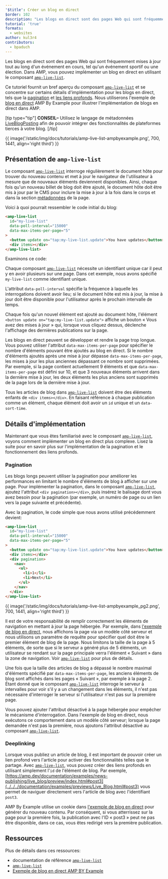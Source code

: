 ```yaml
---
'$title': Créer un blog en direct
$order: 102
description: "Les blogs en direct sont des pages Web qui sont fréquemment mises à jour tout au long d'un événement en cours, tel qu'un événement sportif ou une élection. Dans AMP, vous pouvez implémenter un blog en direct en utilisant ..."
tutorial: 'true'
formats:
  - websites
author: kul3r4
contributors:
  - bpaduch
---
```


Les blogs en direct sont des pages Web qui sont fréquemment mises à jour tout au long d'un événement en cours, tel qu'un événement sportif ou une élection. Dans AMP, vous pouvez implémenter un blog en direct en utilisant le composant [`amp-live-list`](../../../documentation/components/reference/amp-live-list.md).

Ce tutoriel fournit un bref aperçu du composant [`amp-live-list`](../../../documentation/components/reference/amp-live-list.md) et se concentre sur certains détails d'implémentation pour les blogs en direct, tels que la [pagination](#pagination) et [les liens profonds](#deeplinking). Nous utiliserons l'exemple de [blog en direct](live_blog.md) AMP By Example pour illustrer l'implémentation de blogs en direct dans AMP.

[tip type="tip"] **CONSEIL–** Utilisez le langage de métadonnées [LiveBlogPosting](http://schema.org/LiveBlogPosting) afin de pouvoir intégrer des fonctionnalités de plateformes tierces à votre blog. [/tip]

{{ image('/static/img/docs/tutorials/amp-live-list-ampbyexample.png', 700, 1441, align='right third') }}

## Présentation de `amp-live-list`

Le composant [`amp-live-list`](../../../documentation/components/reference/amp-live-list.md) interroge régulièrement le document hôte pour trouver du nouveau contenu et met à jour le navigateur de l'utilisateur à mesure que de nouveaux éléments deviennent disponibles. Ainsi, chaque fois qu'un nouveau billet de blog doit être ajouté, le document hôte doit être mis à jour par le CMS pour inclure la mise à jour à la fois dans le corps et dans la section [métadonnées](../../../documentation/examples/documentation/Live_Blog.html#metadata) de la page.

Voici à quoi pourrait ressembler le code initial du blog:

```html
<amp-live-list
  id="my-live-list"
  data-poll-interval="15000"
  data-max-items-per-page="5"
>
  <button update on="tap:my-live-list.update">You have updates</button>
  <div items></div>
</amp-live-list>
```

Examinons ce code:

Chaque composant [`amp-live-list`](../../../documentation/components/reference/amp-live-list.md) nécessite un identifiant unique car il peut y en avoir plusieurs sur une page. Dans cet exemple, nous avons spécifié `my-live-list` comme identifiant unique.

L'attribut `data-poll-interval` spécifie la fréquence à laquelle les interrogations doivent avoir lieu; si le document hôte est mis à jour, la mise à jour doit être disponible pour l'utilisateur après le prochain intervalle de temps.

Chaque fois qu'un nouvel élément est ajouté au document hôte, l'élément `<button update on="tap:my-live-list.update">` affiche un bouton « Vous avez des mises à jour » qui, lorsque vous cliquez dessus, déclenche l'affichage des dernières publications sur la page.

Les blogs en direct peuvent se développer et rendre la page trop longue. Vous pouvez utiliser l'attribut `data-max-items-per-page` pour spécifier le nombre d'éléments pouvant être ajoutés au blog en direct. Si le nombre d'éléments ajoutés après une mise à jour dépasse `data-max-items-per-page`, les mises à jour les plus anciennes dépassant ce nombre sont supprimées. Par exemple, si la page contient actuellement 9 éléments et que `data-max-items-per-page` est défini sur 10, et que 3 nouveaux éléments arrivent dans la dernière mise à jour, les deux éléments les plus anciens sont supprimés de la page lors de la dernière mise à jour.

Tous les articles de blog dans [`amp-live-list`](../../../documentation/components/reference/amp-live-list.md) doivent être des éléments enfants de `<div items></div>`. En faisant référence à chaque publication comme un élément, chaque élément doit avoir un `id` unique et un `data-sort-time`.

## Détails d'implémentation

Maintenant que vous êtes familiarisé avec le composant [`amp-live-list`](../../../documentation/components/reference/amp-live-list.md), voyons comment implémenter un blog en direct plus complexe. Lisez la suite pour en savoir plus sur l'implémentation de la pagination et le fonctionnement des liens profonds.

### Pagination <a name="pagination"></a>

Les blogs longs peuvent utiliser la pagination pour améliorer les performances en limitant le nombre d'éléments de blog à afficher sur une page. Pour implémenter la pagination, dans le composant [`amp-live-list`](../../../documentation/components/reference/amp-live-list.md), ajoutez l'attribut `<div pagination></div>`, puis insérez le balisage dont vous avez besoin pour la pagination (par exemple, un numéro de page ou un lien vers la page suivante et précédente).

Avec la pagination, le code simple que nous avons utilisé précédemment devient:

```html
<amp-live-list
  id="my-live-list"
  data-poll-interval="15000"
  data-max-items-per-page="5"
>
  <button update on="tap:my-live-list.update">You have updates</button>
  <div items></div>
  <div pagination>
    <nav>
      <ul>
        <li>1</li>
        <li>Next</li>
      </ul>
    </nav>
  </div>
</amp-live-list>
```

{{ image('/static/img/docs/tutorials/amp-live-list-ampbyexample_pg2.png', 700, 1441, align='right third') }}

Il est de votre responsabilité de remplir correctement les éléments de navigation en mettant à jour la page hébergée. Par exemple, dans [l'exemple de blog en direct](live_blog.md), nous affichons la page via un modèle côté serveur et nous utilisons un paramètre de requête pour spécifier quel doit être le premier élément de blog de la page. Nous limitons la taille de la page à 5 éléments, de sorte que si le serveur a généré plus de 5 éléments, un utilisateur se rendant sur la page principale verra l'élément « Suivant » dans la zone de navigation. Voir [`amp-live-list`](../../../documentation/components/reference/amp-live-list.md) pour plus de détails.

Une fois que la taille des articles de blog a dépassé le nombre maximal d'éléments spécifié par `data-max-items-per-page`, les anciens éléments de blog sont affichés dans les pages « Suivant », par exemple à la page 2. Étant donné que le composant [`amp-live-list`](../../../documentation/components/reference/amp-live-list.md) interroge le serveur à intervalles pour voir s'il y a un changement dans les éléments, il n'est pas nécessaire d'interroger le serveur si l'utilisateur n'est pas sur la première page.

Vous pouvez ajouter l'attribut désactivé à la page hébergée pour empêcher le mécanisme d'interrogation. Dans l'exemple de blog en direct, nous exécutons ce comportement dans un modèle côté serveur; lorsque la page demandée n'est pas la première, nous ajoutons l'attribut désactivé au composant [`amp-live-list`](../../../documentation/components/reference/amp-live-list.md).

### Deeplinking <a name="deeplinking"></a>

Lorsque vous publiez un article de blog, il est important de pouvoir créer un lien profond vers l'article pour activer des fonctionnalités telles que le partage. Avec [`amp-live-list`](../../../documentation/components/reference/amp-live-list.md), vous pouvez créer des liens profonds en utilisant simplement l'`id` de l'élément de blog. Par exemple, [https://amp.dev/documentation/examples/news-publishing/live_blog/preview/index.html#post3](../../../documentation/examples/previews/Live_Blog.html#post3) vous permet de naviguer directement vers l'article de blog avec l'identifiant `post3`.

AMP By Example utilise un cookie dans [l'exemple de blog en direct](live_blog.md) pour générer du nouveau contenu. Par conséquent, si vous atterrissez sur la page pour la première fois, la publication avec l'ID « post3 » peut ne pas être disponible, dans ce cas, vous êtes redirigé vers la première publication.

## Ressources

Plus de détails dans ces ressources:

- documentation de référence [`amp-live-list`](../../../documentation/components/reference/amp-live-list.md)
- [`amp-live-list`](../../../documentation/components/reference/amp-live-list.md)
- [Exemple de blog en direct AMP BY Example](live_blog.md)
